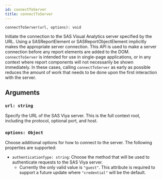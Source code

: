 ```yaml
---
id: connectToServer
title: connectToServer
---
```


```
connectToServer(url, options): void
```

Initiate the connection to the SAS Visual Analytics server specified by the URL. Using a SASReportElement or
SASReportObjectElement implicitly makes the appropriate server connection. This API is used to make a server connection
before any report elements are added to the DOM. `connectToServer` is intended for use in single-page applications, or
in any context where report components will not necessarily be shown immediately. In these cases, calling
`connectToServer` as early as possible reduces the amount of work that needs to be done upon the first interaction with
the server.

## Arguments

### `url: string`

Specify the URL of the SAS Viya server. This is the full context root, including the protocol, optional port, and host.

### `options: Object`

Choose additional options for how to connect to the server. The following properties are supported:

- `authenticationType: string`: Choose the method that will be used to authenticate requests to the SAS Viya server.
  - Currently the only valid value is `"guest"`. This attribute is required to support a future update where
    `"credential"` will be the default.
